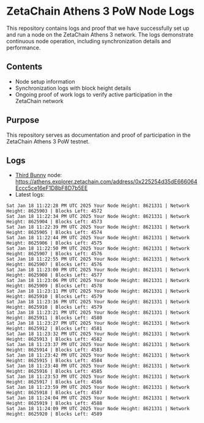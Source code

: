 # ZetaChain Athens 3 PoW Node Logs
This repository contains logs and proof that we have successfully set up and run a node on the ZetaChain Athens 3 network. The logs demonstrate continuous node operation, including synchronization details and performance.

## Contents
- Node setup information
- Synchronization logs with block height details
- Ongoing proof of work logs to verify active participation in the ZetaChain network

## Purpose
This repository serves as documentation and proof of participation in the ZetaChain Athens 3 PoW testnet.

## Logs

- [Third Bunny](https://thirdbunny.xyz/) node: https://athens.explorer.zetachain.com/address/0x225254d35dE666064Eccc5ce16eF1D8bF8D7b5EE
- Latest logs:
```
Sat Jan 18 11:22:28 PM UTC 2025 Your Node Height: 8621331 | Network Height: 8625903 | Blocks Left: 4572
Sat Jan 18 11:22:34 PM UTC 2025 Your Node Height: 8621331 | Network Height: 8625904 | Blocks Left: 4573
Sat Jan 18 11:22:39 PM UTC 2025 Your Node Height: 8621331 | Network Height: 8625905 | Blocks Left: 4574
Sat Jan 18 11:22:44 PM UTC 2025 Your Node Height: 8621331 | Network Height: 8625906 | Blocks Left: 4575
Sat Jan 18 11:22:50 PM UTC 2025 Your Node Height: 8621331 | Network Height: 8625907 | Blocks Left: 4576
Sat Jan 18 11:22:55 PM UTC 2025 Your Node Height: 8621331 | Network Height: 8625907 | Blocks Left: 4576
Sat Jan 18 11:23:00 PM UTC 2025 Your Node Height: 8621331 | Network Height: 8625908 | Blocks Left: 4577
Sat Jan 18 11:23:06 PM UTC 2025 Your Node Height: 8621331 | Network Height: 8625909 | Blocks Left: 4578
Sat Jan 18 11:23:11 PM UTC 2025 Your Node Height: 8621331 | Network Height: 8625910 | Blocks Left: 4579
Sat Jan 18 11:23:16 PM UTC 2025 Your Node Height: 8621331 | Network Height: 8625910 | Blocks Left: 4579
Sat Jan 18 11:23:21 PM UTC 2025 Your Node Height: 8621331 | Network Height: 8625911 | Blocks Left: 4580
Sat Jan 18 11:23:27 PM UTC 2025 Your Node Height: 8621331 | Network Height: 8625912 | Blocks Left: 4581
Sat Jan 18 11:23:32 PM UTC 2025 Your Node Height: 8621331 | Network Height: 8625913 | Blocks Left: 4582
Sat Jan 18 11:23:37 PM UTC 2025 Your Node Height: 8621331 | Network Height: 8625914 | Blocks Left: 4583
Sat Jan 18 11:23:42 PM UTC 2025 Your Node Height: 8621331 | Network Height: 8625915 | Blocks Left: 4584
Sat Jan 18 11:23:48 PM UTC 2025 Your Node Height: 8621331 | Network Height: 8625916 | Blocks Left: 4585
Sat Jan 18 11:23:53 PM UTC 2025 Your Node Height: 8621331 | Network Height: 8625917 | Blocks Left: 4586
Sat Jan 18 11:23:59 PM UTC 2025 Your Node Height: 8621331 | Network Height: 8625918 | Blocks Left: 4587
Sat Jan 18 11:24:04 PM UTC 2025 Your Node Height: 8621331 | Network Height: 8625919 | Blocks Left: 4588
Sat Jan 18 11:24:09 PM UTC 2025 Your Node Height: 8621331 | Network Height: 8625920 | Blocks Left: 4589
```
